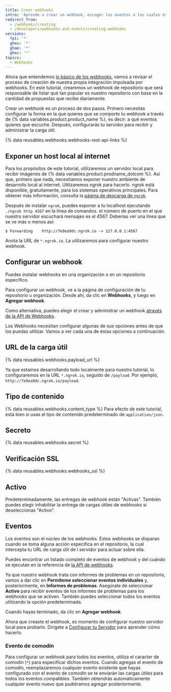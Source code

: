 ```yaml
---
title: Crear webhooks
intro: 'Aprende a crear un webhook, escoger los eventos a los cuales escuchará en {% data variables.product.prodname_dotcom %} y cómo configurar un servidor para recibir y administrar su carga útil.'
redirect_from:
  - /webhooks/creating
  - /developers/webhooks-and-events/creating-webhooks
versions:
  fpt: '*'
  ghes: '*'
  ghae: '*'
  ghec: '*'
topics:
  - Webhooks
---
```


Ahora que entendemos [lo básico de los webhooks][webhooks-overview], vamos a revisar el proceso de creación de nuestra propia integración impulsada por webhooks. En este tutorial, crearemos un webhook de repositorio que será responsable de listar qué tan popular es nuestro repositorio con base en la cantidad de propuestas que recibe diariamente.

Crear un webhook es un proceso de dos pasos. Primero necesitas configurar la forma en la que quieres que se comporte tu webhook a través de {% data variables.product.product_name %}, es decir: a qué eventos quieres que escuche. Después, configurarás tu servidor para recibir y administrar la carga útil.


{% data reusables.webhooks.webhooks-rest-api-links %}

## Exponer un host local al internet

Para los propósitos de este tutorial, utilizaremos un servidor local para recibir imágenes de {% data variables.product.prodname_dotcom %}. Así que, primero que nada, necesitamos exponer nuestro ambiente de desarrollo local al internet. Utilizaremos ngrok para hacerlo. ngrok está disponible, gratuitamente, para los sistemas operativos principales. Para obtener más información, consulta la [página de descarga de `ngrok`](https://ngrok.com/download).

Después de instalar `ngrok`, puedes exponer a tu localhost ejecutando `./ngrok http 4567` en la línea de comandos. el número de puerto en el que nuestro servidor escuchará mensajes es el 4567. Deberías ver una línea que se ve más o menos así:

```shell
$ Forwarding    http://7e9ea9dc.ngrok.io -> 127.0.0.1:4567
```

Anota la URL de `*.ngrok.io`. La utilizaremos para configurar nuestro webhook.

## Configurar un webhook

Puedes instalar webhooks en una organización o en un repositorio específico.

Para configurar un webhook, ve a la página de configuración de tu repositorio u organización. Desde ahí, da clic en **Webhooks**, y luego en **Agregar webhook**.

Como alternativa, puedes elegir el crear y administrar un webhook [através de la API de Webhooks][webhook-api].

Los Webhooks necesitan configurar algunas de sus opciones antes de que los puedas utilizar. Vamos a ver cada una de éstas opciones a continuación.

## URL de la carga útil

{% data reusables.webhooks.payload_url %}

Ya que estamos desarrollando todo localmente para nuestro tutorial, lo configuraremos en la URL `*.ngrok.io`, seguido de `/payload`. Por ejemplo, `http://7e9ea9dc.ngrok.io/payload`.

## Tipo de contenido

{% data reusables.webhooks.content_type %} Para efecto de este tutorial, está bien si usas el tipo de contenido predeterminado de `application/json`.

## Secreto

{% data reusables.webhooks.secret %}

## Verificación SSL

{% data reusables.webhooks.webhooks_ssl %}

## Activo

Predeterminadamente, las entregas de webhook están "Activas". También puedes elegir inhabilitar la entrega de cargas útiles de webhooks si deseleccionas "Activo".

## Eventos

Los eventos son el núcleo de los webhooks. Estos webhooks se disparan cuando se toma alguna acción específica en el repositorio, la cual intercepta tu URL de carga útil de l servidor para actuar sobre ella.

Puedes encontrar un listado completo de eventos de webhook y del cuándo se ejecutan en la referencia de [la API de webhooks][hooks-api].

Ya que nuestro webhook trata con informes de problemas en un repositorio, vamos a dar clic en **Permíteme seleccionar eventos individuales** y, posteriormente, en **Informes de problemas**. Asegúrate de seleccionar **Activo** para recibir eventos de los informes de problemas para los webhooks que se activen. También puedes seleccionar todos los eventos utilizando la opción predeterminada.

Cuando hayas terminado, da clic en **Agregar webhook**.

Ahora que creaste el webhook, es momento de configurar nuestro servidor local para probarlo. Dirígete a [Configurar tu Servidor](/webhooks/configuring/) para aprender cómo hacerlo.

### Evento de comodín

Para configurar un webhook para todos los eventos, utiliza el caracter de comodín (`*`) para especificar dichos eventos. Cuando agregas el evento de comodín, reemplazaremos cualquier evento existente que hayas configurado con el evento de comodín se te enviarán las cargas útiles para todos los eventos compatibles. También obtendrás automáticamente cualquier evento nuevo que pudiéramos agregar posteriormente.

[webhooks-overview]: /webhooks/
[webhook-api]: /rest/reference/repos#hooks
[hooks-api]: /webhooks/#events
